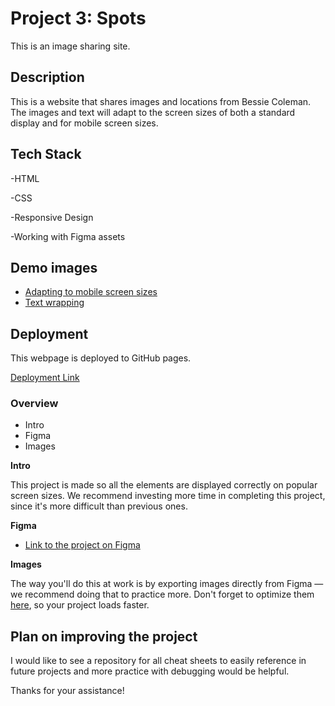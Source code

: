 # Project 3: Spots

This is an image sharing site.

## Description
This is a website that shares images and locations from Bessie Coleman. The images and text will adapt to the screen sizes of both a standard display and for mobile screen sizes.

## Tech Stack

-HTML

-CSS

-Responsive Design

-Working with Figma assets

## Demo images
* [Adapting to mobile screen sizes](./images/demo/Adapting-to-mobile-screen-sizes.png)
* [Text wrapping](./images/demo/Text-wrapping.png)

## Deployment

This webpage is deployed to GitHub pages.

[Deployment Link](https://github.com/Useridinvaild01/se_project_spots-b)

### Overview  

* Intro  
* Figma  
* Images  
  
**Intro**
  
This project is made so all the elements are displayed correctly on popular screen sizes. We recommend investing more time in completing this project, since it's more difficult than previous ones.  
  
**Figma**  
  
* [Link to the project on Figma](https://www.figma.com/file/BBNm2bC3lj8QQMHlnqRsga/Sprint-3-Project-%E2%80%94-Spots?type=design&node-id=2%3A60&mode=design&t=afgNFybdorZO6cQo-1)
  
**Images**  
  
The way you'll do this at work is by exporting images directly from Figma — we recommend doing that to practice more. Don't forget to optimize them [here](https://tinypng.com/), so your project loads faster. 

## Plan on improving the project
I would like to see a repository for all cheat sheets to easily reference in future projects and more practice with debugging would be helpful.

Thanks for your assistance!